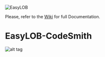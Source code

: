 ![EasyLOB](https://github.com/EasyLOB/EasyLOB-1/wiki/Media/EasyLOB.Blue.512.121.png)

Please, refer to the [Wiki](https://github.com/EasyLOB/EasyLOB/wiki) for full Documentation.

# EasyLOB-CodeSmith

![alt tag](https://github.com/EasyLOB/EasyLOB/wiki/Media/CodeSmith/CodeSmith.png)

